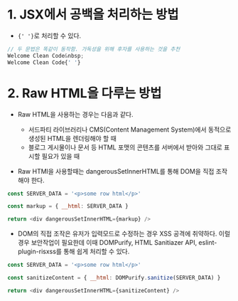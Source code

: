 # 1. JSX에서 공백을 처리하는 방법
- `{' '}`로 처리할 수 있다.

```js 
// 두 문법은 똑같이 동작함. 가독성을 위해 후자를 사용하는 것을 추천
Welcome Clean Code&nbsp;
Welcome Clean Code{' '}
```

# 2. Raw HTML을 다루는 방법

- Raw HTML을 사용하는 경우는 다음과 같다.
  - 서드파티 라이브러리나 CMS(Content Management System)에서 동적으로 생성된 HTML을 렌더링해야 할 때
  - 블로그 게시물이나 문서 등 HTML 포맷의 콘텐츠를 서버에서 받아와 그대로 표시할 필요가 있을 때

- Raw HTMl을 사용할때는 dangerousSetInnerHTML를 통해 DOM을 직접 조작해야 한다.

```js
const SERVER_DATA = '<p>some row html</p>'

const markup = { __html: SERVER_DATA }

return <div dangerousSetInnerHTML={markup} />
```

- DOM의 직접 조작은 유저가 입력모드로 수정하는 경우 XSS 공격에 취약하다. 이럴 경우 보안작업이 필요한데 이때 DOMPurify, HTML Sanitiazer API, eslint-plugin-risxss를 통해 쉽게 처리할 수 있다.

```js
const SERVER_DATA = '<p>some row html</p>'

const sanitizeContent = { __html: DOMPurify.sanitize(SERVER_DATA) }

return <div dangerousSetInnerHTML={sanitizeContent} />
```